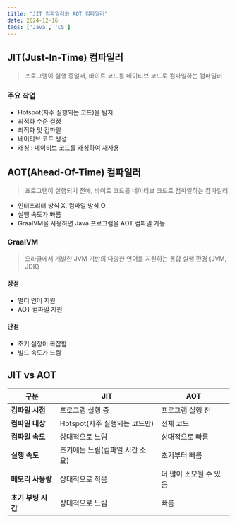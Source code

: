 ```yaml
---
title: "JIT 컴파일러와 AOT 컴파일러"
date: 2024-12-16
tags: ['Java', 'CS']
---
```


## JIT(Just-In-Time) 컴파일러
> 프로그램이 실행 중일때, 바이트 코드를 네이티브 코드로 컴파일하는 컴파일러

### 주요 작업
- Hotspot(자주 실행되는 코드)을 탐지
- 최적화 수준 결정
- 최적화 및 컴파일
- 네이티브 코드 생성
- 캐싱 : 네이티브 코드를 캐싱하여 재사용

## AOT(Ahead-Of-Time) 컴파일러
> 프로그램이 실행되기 전에, 바이트 코드를 네이티브 코드로 컴파일하는 컴파일러

- 인터프리터 방식 X, 컴파일 방식 O
- 실행 속도가 빠름
- GraalVM을 사용하면 Java 프로그램을 AOT 컴파일 가능

### GraalVM
> 오라클에서 개발한 JVM 기반의 다양한 언어를 지원하는 통합 실행 환경 (JVM, JDK)

#### 장점
- 멀티 언어 지원
- AOT 컴파일 지원 

#### 단점
- 초기 설정이 복잡함
- 빌드 속도가 느림

## JIT vs AOT
| **구분**         | **JIT**                           | **AOT**                           |
|-------------------|-----------------------------------|------------------------------------|
| **컴파일 시점**   | 프로그램 실행 중                 | 프로그램 실행 전                  |
| **컴파일 대상**   | Hotspot(자주 실행되는 코드만)    | 전체 코드                         |
| **컴파일 속도**   | 상대적으로 느림                  | 상대적으로 빠름                   |
| **실행 속도**     | 초기에는 느림(컴파일 시간 소요)   | 초기부터 빠름                     |
| **메모리 사용량** | 상대적으로 적음                  | 더 많이 소모될 수 있음            |
| **초기 부팅 시간**| 상대적으로 느림                  | 빠름                              |


